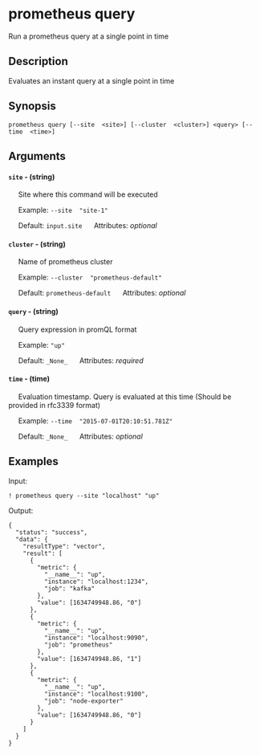 # prometheus query

Run a prometheus query at a single point in time

## Description

Evaluates an instant query at a single point in time

## Synopsis

`prometheus query [--site  <site>] [--cluster  <cluster>] <query> [--time  <time>]`

## Arguments


#### `site` - (string)

&nbsp;&nbsp;&nbsp;&nbsp; Site where this command will be executed  

&nbsp;&nbsp;&nbsp;&nbsp; Example:  `--site  "site-1"`

&nbsp;&nbsp;&nbsp;&nbsp; Default: `input.site`
&nbsp;&nbsp;&nbsp;&nbsp; Attributes: _optional_  


#### `cluster` - (string)

&nbsp;&nbsp;&nbsp;&nbsp; Name of prometheus cluster  

&nbsp;&nbsp;&nbsp;&nbsp; Example:  `--cluster  "prometheus-default"`

&nbsp;&nbsp;&nbsp;&nbsp; Default: `prometheus-default`
&nbsp;&nbsp;&nbsp;&nbsp; Attributes: _optional_  


#### `query` - (string)

&nbsp;&nbsp;&nbsp;&nbsp; Query expression in promQL format  

&nbsp;&nbsp;&nbsp;&nbsp; Example:  `"up"`

&nbsp;&nbsp;&nbsp;&nbsp; Default: `_None_`
&nbsp;&nbsp;&nbsp;&nbsp; Attributes: _required_  


#### `time` - (time)

&nbsp;&nbsp;&nbsp;&nbsp; Evaluation timestamp. Query is evaluated at this time (Should be provided in rfc3339 format)  

&nbsp;&nbsp;&nbsp;&nbsp; Example:  `--time  "2015-07-01T20:10:51.781Z"`

&nbsp;&nbsp;&nbsp;&nbsp; Default: `_None_`
&nbsp;&nbsp;&nbsp;&nbsp; Attributes: _optional_  



## Examples

Input: 
```
! prometheus query --site "localhost" "up"
```
Output: 
```
{
  "status": "success",
  "data": {
    "resultType": "vector",
    "result": [
      {
        "metric": {
          "__name__": "up",
          "instance": "localhost:1234",
          "job": "kafka"
        },
        "value": [1634749948.86, "0"]
      },
      {
        "metric": {
          "__name__": "up",
          "instance": "localhost:9090",
          "job": "prometheus"
        },
        "value": [1634749948.86, "1"]
      },
      {
        "metric": {
          "__name__": "up",
          "instance": "localhost:9100",
          "job": "node-exporter"
        },
        "value": [1634749948.86, "0"]
      }
    ]
  }
}
```

